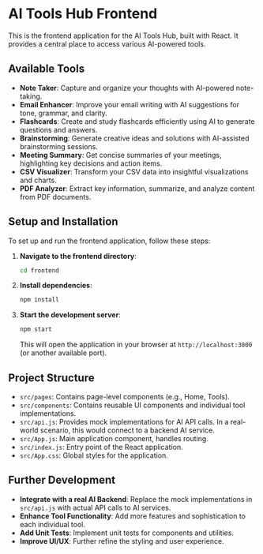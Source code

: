 # AI Tools Hub Frontend

This is the frontend application for the AI Tools Hub, built with React.
It provides a central place to access various AI-powered tools.

## Available Tools

- **Note Taker**: Capture and organize your thoughts with AI-powered note-taking.
- **Email Enhancer**: Improve your email writing with AI suggestions for tone, grammar, and clarity.
- **Flashcards**: Create and study flashcards efficiently using AI to generate questions and answers.
- **Brainstorming**: Generate creative ideas and solutions with AI-assisted brainstorming sessions.
- **Meeting Summary**: Get concise summaries of your meetings, highlighting key decisions and action items.
- **CSV Visualizer**: Transform your CSV data into insightful visualizations and charts.
- **PDF Analyzer**: Extract key information, summarize, and analyze content from PDF documents.

## Setup and Installation

To set up and run the frontend application, follow these steps:

1.  **Navigate to the frontend directory**:
    ```bash
    cd frontend
    ```

2.  **Install dependencies**:
    ```bash
    npm install
    ```

3.  **Start the development server**:
    ```bash
    npm start
    ```

    This will open the application in your browser at `http://localhost:3000` (or another available port).

## Project Structure

-   `src/pages`: Contains page-level components (e.g., Home, Tools).
-   `src/components`: Contains reusable UI components and individual tool implementations.
-   `src/api.js`: Provides mock implementations for AI API calls. In a real-world scenario, this would connect to a backend AI service.
-   `src/App.js`: Main application component, handles routing.
-   `src/index.js`: Entry point of the React application.
-   `src/App.css`: Global styles for the application.

## Further Development

-   **Integrate with a real AI Backend**: Replace the mock implementations in `src/api.js` with actual API calls to AI services.
-   **Enhance Tool Functionality**: Add more features and sophistication to each individual tool.
-   **Add Unit Tests**: Implement unit tests for components and utilities.
-   **Improve UI/UX**: Further refine the styling and user experience.
